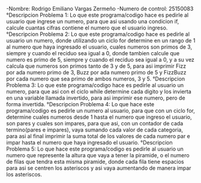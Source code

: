 -Nombre: Rodrigo Emiliano Vargas Zermeño
-Numero de control: 25150083
°Descripcion Problema 1:
Lo que este programa/codigo hace es pedirle al usuario que ingrese un numero, para que asi usando una condicion if, calcule cuantas cifras contiene el numero que el usuario ingreso.
°Descripcion Problema 2:
Lo que este programa/codigo hace es pedirle al usuario un numero, donde utilizando un ciclo for determine en un rango de 1 al numero que haya ingresado el usuario, cuales numeros son primos de 3, siempre y cuando el reciduo sea igual a 0, donde tambien calcule que numero es primo de 5, siempre y cuando el reciduo sea igual a 0, y a su vez calcula que numeros son primos tanto de 3 y de 5, para asi imprimir Fizz por ada numero primo de 3, Buzz por ada numero primo de 5 y FizzBuzz por cada numero que sea primo de ambos numeros, 3 y 5.
°Descripcion Problema 3:
Lo que este programa/codigo hace es pedirle al usuario un numero, para que asi con el ciclo while determine cada digito y los invierta en una variable llamada invertido, para asi imprimir ese numero, pero de forma invertida.
°Descripcion Problema 4:
Lo que hace este programa/codigo es pedirle un numero al usuario, para que con un ciclo for, determine cuales numeros desde 1 hasta el numero que ingreso el usuario, son pares y cuales son impares, para que asi, con un contador de cada termino(pares e impares), vaya sumando cada valor de cada categoria, para asi al final imprimir la suma total de los valores de cada numero par e impar hasta el numero que haya ingresado el usuario.
°Descripcion Problema 5:
Lo que hace este programa/codigo es pedirle al usuario un numero que represente la altura que vaya a tener la piramide, o el numero de filas que tendra esta misma piramide, donde cada fila tiene espacios para asi se centren los asteriscos y asi vaya aumentando de manera impar los asteriscos.

